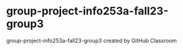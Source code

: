# group-project-info253a-fall23-group3
group-project-info253a-fall23-group3 created by GitHub Classroom

